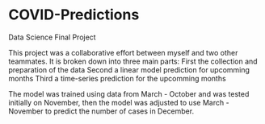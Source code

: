 # COVID-Predictions
Data Science Final Project

This project was a collaborative effort between myself and two other teammates. 
It is broken down into three main parts:
  First the collection and preparation of the data
  Second a linear model prediction for upcomming months
  Third a time-series prediction for the upcomming months
  
The model was trained using data from March - October and was tested initially on November, then the model was adjusted to use March - November to predict the number of cases in December.
